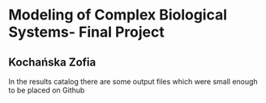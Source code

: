 # Modeling of Complex Biological Systems- Final Project

## Kochańska Zofia

In the results catalog there are some output files which were small enough to be placed on Github
